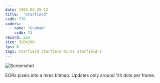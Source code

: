```yaml
---
date: 1993-04-25 12
title:  "Starfield"
csdb: 770
coders:
  - name: "Graham"
    csdb: 13
record: 225
size: 320x200
fps: 6
tags: starfield starfield-hires starfield-z
---
```

![Screenshot](/c64wrd/oxyron/comalight9/starfield.png)

EORs pixels into a hires bitmap. Updates only around 1/4 dots per frame.

<!--more-->
